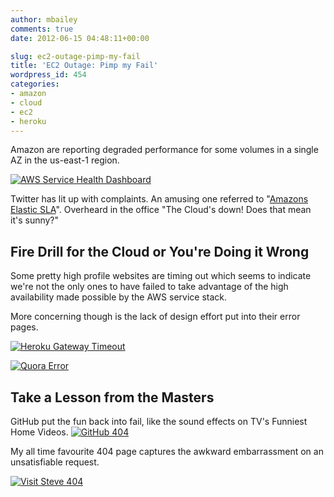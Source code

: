 ```yaml
---
author: mbailey
comments: true
date: 2012-06-15 04:48:11+00:00

slug: ec2-outage-pimp-my-fail
title: 'EC2 Outage: Pimp my Fail'
wordpress_id: 454
categories:
- amazon
- cloud
- ec2
- heroku
---
```


Amazon are reporting degraded performance for some volumes in a single AZ in
the us-east-1 region.

[![AWS Service Health Dashboard](../../../assets/2012-06-15-ec2-outage-pimp-my-fail/AWS-Service-Health-Dashboard-Jun-14-2012-1.jpg)](http://status.aws.amazon.com/)

Twitter has lit up with complaints. An amusing one referred to "[Amazons
Elastic SLA](https://twitter.com/#!/search/elastic%20sla)". Overheard in the
office "The Cloud's down! Does that mean it's sunny?"


## Fire Drill for the Cloud or You're Doing it Wrong

Some pretty high profile websites are timing out which seems to indicate we're
not the only ones to have failed to take advantage of the high availability
made possible by the AWS service stack.

More concerning though is the lack of design effort put into their error pages.

[![Heroku Gateway Timeout](../../../assets/2012-06-15-ec2-outage-pimp-my-fail/heroku-504-Gateway-Time-out-1.jpg)]()

[![Quora Error](../../../assets/2012-06-15-ec2-outage-pimp-my-fail/quora.com_.jpg)](http://www.quora.com/)


## Take a Lesson from the Masters

GitHub put the fun back into fail, like the sound effects on TV's Funniest Home Videos.
[![GitHub 404](../../../assets/2012-06-15-ec2-outage-pimp-my-fail/404.jpg)](https://github.com/504.html)

My all time favourite 404 page captures the awkward embarrassment on an unsatisfiable request.

[![Visit Steve 404](../../../assets/2012-06-15-ec2-outage-pimp-my-fail/visit-steve-404.jpg)](http://visitsteve.com/404.html)
